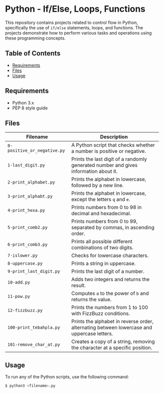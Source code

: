 # Python - If/Else, Loops, Functions

This repository contains projects related to control flow in Python, specifically the use of `if/else` statements, loops, and functions. The projects demonstrate how to perform various tasks and operations using these programming concepts.

## Table of Contents

- [Requirements](#requirements)
- [Files](#files)
- [Usage](#usage)

## Requirements

- Python 3.x
- PEP 8 style guide

## Files

| Filename | Description |
| -------- | ----------- |
| `0-positive_or_negative.py` | A Python script that checks whether a number is positive or negative. |
| `1-last_digit.py` | Prints the last digit of a randomly generated number and gives information about it. |
| `2-print_alphabet.py` | Prints the alphabet in lowercase, followed by a new line. |
| `3-print_alphabt.py` | Prints the alphabet in lowercase, except the letters `q` and `e`. |
| `4-print_hexa.py` | Prints numbers from 0 to 98 in decimal and hexadecimal. |
| `5-print_comb2.py` | Prints numbers from 0 to 99, separated by commas, in ascending order. |
| `6-print_comb3.py` | Prints all possible different combinations of two digits. |
| `7-islower.py` | Checks for lowercase characters. |
| `8-uppercase.py` | Prints a string in uppercase. |
| `9-print_last_digit.py` | Prints the last digit of a number. |
| `10-add.py` | Adds two integers and returns the result. |
| `11-pow.py` | Computes `a` to the power of `b` and returns the value. |
| `12-fizzbuzz.py` | Prints the numbers from 1 to 100 with FizzBuzz conditions. |
| `100-print_tebahpla.py` | Prints the alphabet in reverse order, alternating between lowercase and uppercase letters. |
| `101-remove_char_at.py` | Creates a copy of a string, removing the character at a specific position. |

## Usage

To run any of the Python scripts, use the following command:

```bash
$ python3 <filename>.py
```
